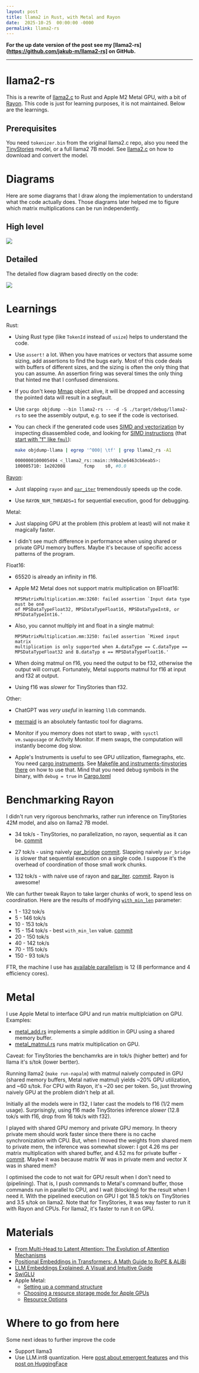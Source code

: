 ```yaml
---
layout: post
title: llama2 in Rust, with Metal and Rayon
date:  2025-10-25  00:00:00 -0000
permalink: llama2-rs
---
```


**For the up date version of the post see my [llama2-rs](https://github.com/jakub-m/llama2-rs] on GitHub.**

---

# llama2-rs

This is a rewrite of [llama2.c][llama2_c] to Rust and Apple M2 Metal GPU, with
a bit of [Rayon][rayon]. This code is just for learning purposes, it is not
maintained. Below are the learnings.

## Prerequisites

You need `tokenizer.bin` from the original llama2.c repo, also you need the
[TinyStories][TinyStories] model, or a full llama2 7B model. See
[llama2.c][llama2_c] on how to download and convert the model.

[rayon]: https://github.com/rayon-rs/rayon
[TinyStories]: https://huggingface.co/datasets/roneneldan/TinyStories
[llama2_c]: https://github.com/karpathy/llama2.c



# Diagrams

Here are some diagrams that I draw along the implementation to understand what
the code actually does. Those diagrams later helped me to figure which matrix
multiplications can be run independently.


## High level

[![](https://mermaid.ink/img/pako:eNp1U21v0zAQ_iuWJ6RWtFXXNG0X6CREBx82KmDAJDCqvPjSRHPszHHoyrT_zsXuOu-FSJHufPfcy-PHtzTVAmhCM6k3ac6NJd8WTDHFhVhlSq3qTbGWTafD6GtGu10fMFAXouEyPLYWlC20wqN39zZ5e2mOyZLkwEXtnU7FDZcSZBdxTEF5CUIUao2wk3vbZ2bakEJVjSVWX4Fy6cFEjH5YLslmQM43xcez7x5zcdgjFyP8I_wx2YEk34JZjRCxhBtLnDsYDIJY1FYrFJc-6CN6Xdh6VfOykpgioCXKYOLXT-dEaVNih1Tutjpzyd4-9wjvLDzMVbxuwGxXV7DFIl9a26ecwpakPM1ht8I1Fr5yAFPWq7bTClkKGvuYrqDzCw_15xNGf3fbOwvoJP3-MQnxQazfR9juBn3PVCsFaXtjjCIwvOK26iv8PDN4IRYMElWT9pCpurlcG17lhNEzT10LCBu7SfarByz4EXENv4xz9yp6VoPRH1w28IipP27aEBTocD5n9EIzOp8_2yf0XdsHWYUS8xM9egcvYJ8mINFK7DhD6z-8PX1grtROqHvFurWdUh-i0V6zHvKiSr0Y2iFIbbcSaqZSyet6ARkRvM5BkKyQMjnIsqxXW4PvKzkYDoc7u9_mcGP4NiExid8E6IxbskvaFMLmCYmqm_uEh5to8_wItEfXphA0yXB56NESTMlbn94yRVA2NocSGE3QFJDxRtpWQ3eIq7j6qXVJE2saRBrdrPN9naYS3MKi4Ci_cn9qkHEw73WjLE0O46ErQpNbekOT0SwejCeT4WQ8jqPDUdyjW5qMjwbxZDSezeI4PhrORnc9-tf1HA5m0_ERftNoOh1F0d0_GXvCQQ?type=png)](https://mermaid.live/edit#pako:eNp1U21v0zAQ_iuWJ6RWtFXXNG0X6CREBx82KmDAJDCqvPjSRHPszHHoyrT_zsXuOu-FSJHufPfcy-PHtzTVAmhCM6k3ac6NJd8WTDHFhVhlSq3qTbGWTafD6GtGu10fMFAXouEyPLYWlC20wqN39zZ5e2mOyZLkwEXtnU7FDZcSZBdxTEF5CUIUao2wk3vbZ2bakEJVjSVWX4Fy6cFEjH5YLslmQM43xcez7x5zcdgjFyP8I_wx2YEk34JZjRCxhBtLnDsYDIJY1FYrFJc-6CN6Xdh6VfOykpgioCXKYOLXT-dEaVNih1Tutjpzyd4-9wjvLDzMVbxuwGxXV7DFIl9a26ecwpakPM1ht8I1Fr5yAFPWq7bTClkKGvuYrqDzCw_15xNGf3fbOwvoJP3-MQnxQazfR9juBn3PVCsFaXtjjCIwvOK26iv8PDN4IRYMElWT9pCpurlcG17lhNEzT10LCBu7SfarByz4EXENv4xz9yp6VoPRH1w28IipP27aEBTocD5n9EIzOp8_2yf0XdsHWYUS8xM9egcvYJ8mINFK7DhD6z-8PX1grtROqHvFurWdUh-i0V6zHvKiSr0Y2iFIbbcSaqZSyet6ARkRvM5BkKyQMjnIsqxXW4PvKzkYDoc7u9_mcGP4NiExid8E6IxbskvaFMLmCYmqm_uEh5to8_wItEfXphA0yXB56NESTMlbn94yRVA2NocSGE3QFJDxRtpWQ3eIq7j6qXVJE2saRBrdrPN9naYS3MKi4Ci_cn9qkHEw73WjLE0O46ErQpNbekOT0SwejCeT4WQ8jqPDUdyjW5qMjwbxZDSezeI4PhrORnc9-tf1HA5m0_ERftNoOh1F0d0_GXvCQQ)




##  Detailed

The detailed flow diagram based directly on the code:


[![](https://mermaid.ink/img/pako:eNqlV21v2zYQ_isEgWIxlqaOLGeO0TYL2nT7kCVF2iHYokCQLNoSJJG2XmylQf777khKoiUl2TAjkKi75-6eOx5f8kgXImB0TpeJ2C1CLyvI988OdzhLfRYEEV8dOLQZk_d-9u4jucvZxk0YJxUJovReSw8KEY8cOjJsydu3H0nlHjscHuCoqh2gmYQ6_M0bkpf-KvPWIfkiMsK8RUgS74FlqM3SnIssBWswv_nj2xV8dJyMJMr1isLdsWgVFgpJQHBElKS2uOwwlmEU58pXDP1hit_DKCfwt0SGW5Y9KIoEfoiQCWK2Dd8uKVmKfa0aqhr5KHP4zt0AidtNh_DztDclcAET-e5RB3fSfeoVaZmAb0D-qkqGEUFnKB1ej6SN9IicYoYB4EkWMDXMpNb2Qbx1JUPF7ZCsRT7SFGLMKO5nVJv0kwIbk3b8Eu24oa1sgKcq5BbDbv9L2K2XlAys5PvfJGu60ClzncDWTGD7UgLbJgFlI6PL1hdrBlN2B90svl6QA1XS-3rSVUNJTIOOh9A4cw02frafoVUZLyLBSci8oA4PlnfcRUkOiePbzaMfDCYaxyP0iz2-qQkg_uzs7L5WxLqsXTlk3az6C1zx3fC4sqTnprnzJFowKCKpfQSiwFVTI2Pdpa_h5CcWCgZYoRrXIMBPyyZfiIzlprtcLIvUq1qHWoAua50sfK3fNj1VU-vZgu-ammUYDovl50ACbuW3oMq_6-9m97A38wBbQEHAUPde5VtGk-5cgatHkPfv_GxgG5LSdunsuWnaGcagkBL0jmyszg6F-QWBWyk72EK7Amn2U29fazDI-WfkjJGwRg5fcu7qzfXVMwOxO8wUBq-eERDC8C3Z9US-Yuz3KRs4WRXXUnDtQtcs9IelMrP2mLy6IruoCMm3XfTb5Z9q0vfwxlzWOhA6NGwaIoyCgHG34YewHZ6At8f9PdMAD-yb6hBUDmQvdhLqsdPZoW5Aaw2StyR760X6E6Q_-R_0J3361hDDJgHLzCBUsx-q2X-GZL6LVkkpp0jN3n6akkCD2SvAkKr5bIiHvmvtU5JrXt5SoLMmqj1rhu1NAZnfWlr8bOn2K2cUZRlxLzF3EKtbSolQNsjqBbUpUWtlom5Yyqhe_CjFZ1-osuwn2YKafcMU6tuqDjYhHz4Qh15eX38lX65vyMX5p9_J5flfFzfKLfqP8FCMOOGsKkhUsMzDM8OhYKrvvfKwxfove1dbUIiyyKOAkUSItd6RMOn9e6wUqZjtbbZNa-9iqau492nsgvoK4tqqPr0Cqawder6EXHRgxZdiRi9F0cWz5eVrkeTYTvBqI0CltmLh-er-IMMlYhUViFQDje2idDtIjHmRcm3zjiXVKvSA2PySahWxpqCWlpeuE5waPZDCgOH_R3K-6CFdZVFA50svydkhTVmWevhNH3HBObQIWQqn-xyGAVt6ZQKns8OfwG7t8b-FSOm8yEqwzES5Chs_5TrwCvY58mBzTxtpBk3Dsk-i5AWdH09t6YTOH2lF59ZsemSfnIxPbHs6Obamh_SBzu3To-mJZc9m0-n0dDyzng7pDxlzfDT7xT6F32w8to_tif30D8UukHA?type=png)](https://mermaid.live/edit#pako:eNqlV21v2zYQ_isEgWIxlqaOLGeO0TYL2nT7kCVF2iHYokCQLNoSJJG2XmylQf777khKoiUl2TAjkKi75-6eOx5f8kgXImB0TpeJ2C1CLyvI988OdzhLfRYEEV8dOLQZk_d-9u4jucvZxk0YJxUJovReSw8KEY8cOjJsydu3H0nlHjscHuCoqh2gmYQ6_M0bkpf-KvPWIfkiMsK8RUgS74FlqM3SnIssBWswv_nj2xV8dJyMJMr1isLdsWgVFgpJQHBElKS2uOwwlmEU58pXDP1hit_DKCfwt0SGW5Y9KIoEfoiQCWK2Dd8uKVmKfa0aqhr5KHP4zt0AidtNh_DztDclcAET-e5RB3fSfeoVaZmAb0D-qkqGEUFnKB1ej6SN9IicYoYB4EkWMDXMpNb2Qbx1JUPF7ZCsRT7SFGLMKO5nVJv0kwIbk3b8Eu24oa1sgKcq5BbDbv9L2K2XlAys5PvfJGu60ClzncDWTGD7UgLbJgFlI6PL1hdrBlN2B90svl6QA1XS-3rSVUNJTIOOh9A4cw02frafoVUZLyLBSci8oA4PlnfcRUkOiePbzaMfDCYaxyP0iz2-qQkg_uzs7L5WxLqsXTlk3az6C1zx3fC4sqTnprnzJFowKCKpfQSiwFVTI2Pdpa_h5CcWCgZYoRrXIMBPyyZfiIzlprtcLIvUq1qHWoAua50sfK3fNj1VU-vZgu-ammUYDovl50ACbuW3oMq_6-9m97A38wBbQEHAUPde5VtGk-5cgatHkPfv_GxgG5LSdunsuWnaGcagkBL0jmyszg6F-QWBWyk72EK7Amn2U29fazDI-WfkjJGwRg5fcu7qzfXVMwOxO8wUBq-eERDC8C3Z9US-Yuz3KRs4WRXXUnDtQtcs9IelMrP2mLy6IruoCMm3XfTb5Z9q0vfwxlzWOhA6NGwaIoyCgHG34YewHZ6At8f9PdMAD-yb6hBUDmQvdhLqsdPZoW5Aaw2StyR760X6E6Q_-R_0J3361hDDJgHLzCBUsx-q2X-GZL6LVkkpp0jN3n6akkCD2SvAkKr5bIiHvmvtU5JrXt5SoLMmqj1rhu1NAZnfWlr8bOn2K2cUZRlxLzF3EKtbSolQNsjqBbUpUWtlom5Yyqhe_CjFZ1-osuwn2YKafcMU6tuqDjYhHz4Qh15eX38lX65vyMX5p9_J5flfFzfKLfqP8FCMOOGsKkhUsMzDM8OhYKrvvfKwxfove1dbUIiyyKOAkUSItd6RMOn9e6wUqZjtbbZNa-9iqau492nsgvoK4tqqPr0Cqawder6EXHRgxZdiRi9F0cWz5eVrkeTYTvBqI0CltmLh-er-IMMlYhUViFQDje2idDtIjHmRcm3zjiXVKvSA2PySahWxpqCWlpeuE5waPZDCgOH_R3K-6CFdZVFA50svydkhTVmWevhNH3HBObQIWQqn-xyGAVt6ZQKns8OfwG7t8b-FSOm8yEqwzES5Chs_5TrwCvY58mBzTxtpBk3Dsk-i5AWdH09t6YTOH2lF59ZsemSfnIxPbHs6Obamh_SBzu3To-mJZc9m0-n0dDyzng7pDxlzfDT7xT6F32w8to_tif30D8UukHA)

# Learnings

Rust:

- Using Rust type (like `TokenId` instead of `usize`) helps to understand the
  code.

- Use `assert!` a lot. When you have matrices or vectors that assume some
  sizing, add assertions to find the bugs early. Most of this code deals with
  buffers of different sizes, and the sizing is often the only thing that you
  can assume. An assertion firing was several times the only thing that hinted
  me that I confused dimensions.

- If you don't keep [Mmap](https://docs.rs/memmap2/latest/memmap2/) object
  alive, it will be dropped and accessing the pointed data will result in a
  segfault.

- Use `cargo objdump --bin llama2-rs -- -d -S ./target/debug/llama2-rs` to see
  the assembly output, e.g. to see if the code is vectorised.

- You can check if the generated code uses [SIMD and vectorization][vfma_rust]
  by inspecting disassembled code, and looking for [SIMD
  instructions][vfma_arm] (that [start with "f" like `fmul`][fmul]):

  ```bash
  make objdump-llama | egrep '^000| \tf' | grep llama2_rs -A1 
  
  0000000100005494 <_llama2_rs::main::h9ba2e6463cb6eab5>:
  100005710: 1e202008    	fcmp	s0, #0.0
  ```

[vfma_rust]: https://doc.rust-lang.org/core/arch/aarch64/fn.vfma_n_f32.html
[vfma_arm]: https://developer.arm.com/architectures/instruction-sets/intrinsics/vfma_n_f32
[fmul]: https://developer.arm.com/documentation/ddi0602/2025-06/SIMD-FP-Instructions/FMUL--by-element---Floating-point-multiply--by-element--


[Rayon][rayon]:

- Just slapping `rayon` and  [`par_iter`][par_iter] tremendously speeds up the
  code.

- Use `RAYON_NUM_THREADS=1` for sequential execution, good for debugging.

[par_iter]: https://docs.rs/rayon/latest/rayon/iter/index.html


Metal:

- Just slapping GPU at the problem (this problem at least) will not make it
  magically faster.

- I didn't see much difference in performance when using shared or private GPU
  memory buffers. Maybe it's because of specific access patterns of the
  program.


Float16:

- 65520 is already an infinity in f16.

- Apple M2 Metal does not support matrix multiplication on BFloat16:

  ```text
  MPSMatrixMultiplication.mm:3260: failed assertion `Input data type must be one
  of MPSDataTypeFloat32, MPSDataTypeFloat16, MPSDataTypeInt8, or
  MPSDataTypeInt16.'
  ```

- Also, you cannot multiply int and float in a single matmul:
  ```text
  MPSMatrixMultiplication.mm:3250: failed assertion `Mixed input matrix
  multiplication is only supported when A.dataType == C.dataType ==
  MPSDataTypeFloat32 and B.dataTyp e == MPSDataTypeFloat16.'
  ```

- When doing matmul on f16, you need the output to be f32, otherwise the output
  will corrupt. Fortunately, Metal supports matmul for f16 at input and f32 at output.

- Using f16 was _slower_ for TinyStories than f32.


Other:

- ChatGPT was _very useful_ in learning `lldb` commands.

- [mermaid](https://mermaid.live) is an absolutely fantastic tool for diagrams.

- Monitor if you memory does not start to swap , with `sysctl vm.swapusage` or
  Activity Monitor. If mem swaps, the computation will instantly become dog
  slow.

- Apple's Instruments is useful to see GPU utilization, flamegraphs, etc. You
  need [cargo instruments][cargo_instruments]. See [Makefile and
  instruments-tinystories there](https://github.com/jakub-m/llama2-rs/blob/047c73611a65fdbcf7f61cf1d019c557800280e9/Makefile) on how to use that. Mind that you
  need debug symbols in the binary, with `debug = true` in
  [Cargo.toml](https://github.com/jakub-m/llama2-rs/blob/047c73611a65fdbcf7f61cf1d019c557800280e9/Cargo.toml)

[cargo_instruments]: https://crates.io/crates/cargo-instruments


# Benchmarking Rayon

I didn't run very rigorous benchmarks, rather run inference on TinyStories 42M
model, and also on llama2 7B model.

- 34 tok/s - TinyStories, no parallelization, no rayon, sequential as it can
  be. [commit](https://github.com/jakub-m/llama2-rs/commit/44fce5a)

- 27 tok/s - using naively [par_bridge][par_bridge]
  [commit](https://github.com/jakub-m/llama2-rs/commit/f4d9041). Slapping
  naively `par_bridge` is slower that sequential execution on a single code. I
  suppose it's the overhead of coordination of those small work chunks.

- 132 tok/s - with naive use of rayon and [par_iter][par_iter].
  [commit](https://github.com/jakub-m/llama2-rs/commit/8eda5d5). Rayon is
  awesome!

We can further tweak Rayon to take larger chunks of work, to spend less on
coordination. Here are the results of modifying [`with_min_len`][with_min_len]
parameter:

- 1 - 132 tok/s
- 5 - 146 tok/s
- 10 - 153 tok/s
- 15 - 154 tok/s - best `with_min_len` value. [commit](https://github.com/jakub-m/llama2-rs/commit/b596ff4) 
- 20 - 150 tok/s
- 40 - 142 tok/s
- 70 - 115 tok/s 
- 150 - 93 tok/s

FTR, the machine I use has [available parallelism][available_parallelism] is 12
(8 performance and 4 efficiency cores).

[par_bridge]: https://docs.rs/rayon/latest/rayon/iter/trait.ParallelBridge.html
[par_iter]: https://docs.rs/rayon/1.11.0/rayon/iter/index.html
[with_min_len]: https://docs.rs/rayon/1.11.0/rayon/iter/trait.IndexedParallelIterator.html#method.with_min_len
[available_parallelism]: https://doc.rust-lang.org/std/thread/fn.available_parallelism.html


# Metal

I use Apple Metal to interface GPU and run matrix multiplciation on GPU. Examples:

- [metal_add.rs](examples/metal_add.rs) implements a simple addition in GPU using a shared memory buffer.
- [metal_matmul.rs](examples/metal_matmul.rs) runs matrix multiplication on GPU.

Caveat: for TinyStories the benchamrks are in tok/s (higher better) and for
llama it's s/tok (lower bertter).

Running llama2 (`make run-napalm`) with matmul naively computed in GPU (shared
memory buffers, Metal native matmul) yields ~20% GPU utilization, and ~60
s/tok. For CPU with Rayon, it's ~20 sec per token. So, just throwing naively
GPU at the problem didn't help at all.

Initially all the models were in f32, I later cast the models to f16 (1/2 mem
usage). Surprisingly, using f16 made TinyStories inference _slower_ (12.8 tok/s
with f16, drop from 16 tok/s with f32).

I played with shared GPU memory and private GPU memory. In theory private mem
should work faster since there there is no cache synchronization with CPU. But,
when I moved the weights from shared mem to private mem, the inference was
somewhat slower: I got 4.26 ms per matrix multiplication with shared buffer,
and 4.52 ms for private buffer -
[commit](https://github.com/jakub-m/llama2-rs/commit/1c16e28). Maybe it was
because matrix W was in private mem and vector X was in shared mem?

I optimised the code to not wait for GPU result when I don't need to
(pipelining). That is, I push commands to Metal's command buffer, those
commands run in parallel to CPU, and I wait (blocking) for the result when I
need it. With the pipelined execution on GPU I got 18.5 tok/s on TinyStories
and 3.5 s/tok on llama2. Note that for TinyStories, it was way faster to run it
with Rayon and CPUs. For llama2, it's faster to run it on GPU.


# Materials

- [From Multi-Head to Latent Attention: The Evolution of Attention Mechanisms](https://vinithavn.medium.com/from-multi-head-to-latent-attention-the-evolution-of-attention-mechanisms-64e3c0505f24)
- [Positional Embeddings in Transformers: A Math Guide to RoPE & ALiBi](https://towardsdatascience.com/positional-embeddings-in-transformers-a-math-guide-to-rope-alibi/)
- [LLM Embeddings Explained: A Visual and Intuitive Guide](https://huggingface.co/spaces/hesamation/primer-llm-embedding)
- [SwiGLU](https://medium.com/@s_boudefel/exploring-swiglu-the-activation-function-powering-modern-llms-9697f88221e7)
- Apple Metal:
  - [Setting up a command structure](https://developer.apple.com/documentation/metal/setting-up-a-command-structure) 
  - [Choosing a resource storage mode for Apple GPUs](https://developer.apple.com/documentation/metal/choosing-a-resource-storage-mode-for-apple-gpus)
  - [Resource Options](https://developer.apple.com/library/archive/documentation/3DDrawing/Conceptual/MTLBestPracticesGuide/ResourceOptions.html)


# Where to go from here

Some next ideas to further improve the code

- Support llama3
- Use LLM.int8 quantization. Here [post about emergent features][llm_emergent] and this [post on HuggingFace][llm_int8_hf]

[llm_emergent]: https://timdettmers.com/2022/08/17/llm-int8-and-emergent-features/
[llm_int8_hf]: https://huggingface.co/blog/hf-bitsandbytes-integration]


